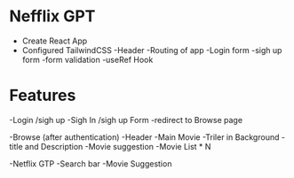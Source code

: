 # Nefflix GPT

- Create React App
- Configured TailwindCSS
  -Header
  -Routing of app
  -Login form
  -sigh up form
  -form validation
  -useRef Hook

# Features

-Login /sigh up
-Sigh In /sigh up Form
-redirect to Browse page

-Browse (after authentication)
-Header
-Main Movie
-Triler in Background
-title and Description
-Movie suggestion
-Movie List \* N

-Netflix GTP
-Search bar
-Movie Suggestion
